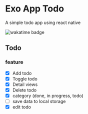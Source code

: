 # Exo App Todo
A simple todo app using react native

![wakatime badge](https://wakatime.com/badge/user/b3086389-10af-4dfc-a8ea-5893ce3fda92/project/8045273a-b0e4-4336-93d0-5f7b5ce99cc7.svg)

## Todo
### feature
- [x] Add todo
- [x] Toggle todo
- [x] Detail views
- [x] Delete todo
- [x] category (done, in progress, todo)
- [ ] save data to local storage
- [x] edit todo